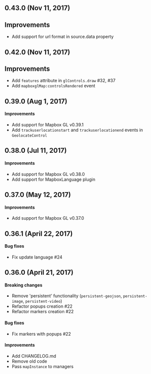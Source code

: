 ## 0.43.0 (Nov 11, 2017)

## Improvements
- Add support for url format in source.data property

## 0.42.0 (Nov 11, 2017)

## Improvements
- Add `features` attribute in `glControls.draw` #32, #37
- Add `mapboxglMap:controlsRendered` event

## 0.39.0 (Aug 1, 2017)

#### Improvements
- Add support for Mapbox GL v0.39.1
- Add `trackuserlocationstart` and `trackuserlocationend` events in `GeolocateControl`

## 0.38.0 (Jul 11, 2017)

#### Improvements
- Add support for Mapbox GL v0.38.0
- Add support for MapboxLanguage plugin

## 0.37.0 (May 12, 2017)

#### Improvements
- Add support for Mapbox GL v0.37.0

## 0.36.1 (April 22, 2017)

#### Bug fixes
- Fix update language #24

## 0.36.0 (April 21, 2017)

#### Breaking changes
- Remove 'persistent' functionality (`persistent-geojson`, `persistent-image`, `persistent-video`)
- Refactor popups creation #22
- Refactor markers creation #22

#### Bug fixes
- Fix markers with popups #22

#### Improvements
- Add CHANGELOG.md
- Remove old code
- Pass `mapInstance` to managers
